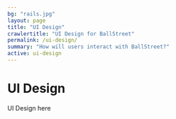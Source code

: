 ```yaml
---
bg: "rails.jpg"
layout: page
title: "UI Design"
crawlertitle: "UI Design for BallStreet"
permalink: /ui-design/
summary: "How will users interact with BallStreet?"
active: ui-design
---
```


# UI Design
UI Design here